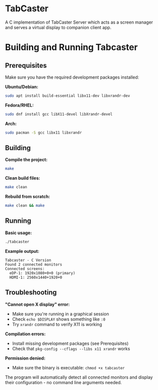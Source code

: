 # TabCaster
A C implementation of TabCaster Server which acts as a screen manager and serves a virtual display to companion client app.


# Building and Running Tabcaster

## Prerequisites
Make sure you have the required development packages installed:

**Ubuntu/Debian:**
```bash
sudo apt install build-essential libx11-dev libxrandr-dev
```

**Fedora/RHEL:**
```bash
sudo dnf install gcc libX11-devel libXrandr-devel
```

**Arch:**
```bash
sudo pacman -S gcc libx11 libxrandr
```

## Building

**Compile the project:**
```bash
make
```

**Clean build files:**
```bash
make clean
```

**Rebuild from scratch:**
```bash
make clean && make
```

## Running

**Basic usage:**
```bash
./tabcaster
```

**Example output:**
```
Tabcaster - C Version
Found 2 connected monitors
Connected screens:
  eDP-1: 1920x1080+0+0 (primary)
  HDMI-1: 2560x1440+1920+0
```

## Troubleshooting

**"Cannot open X display" error:**
- Make sure you're running in a graphical session
- Check `echo $DISPLAY` shows something like `:0`
- Try `xrandr` command to verify X11 is working

**Compilation errors:**
- Install missing development packages (see Prerequisites)
- Check that `pkg-config --cflags --libs x11 xrandr` works

**Permission denied:**
- Make sure the binary is executable: `chmod +x tabcaster`


The program will automatically detect all connected monitors and display their configuration - no command line arguments needed.